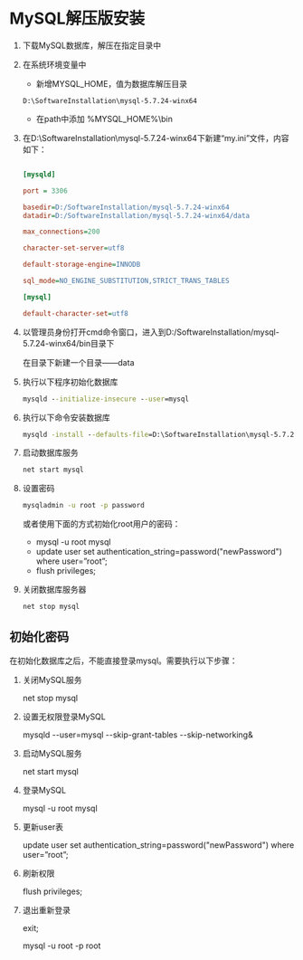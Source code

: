 # MySQL解压版安装

1. 下载MySQL数据库，解压在指定目录中

2. 在系统环境变量中

   + 新增MYSQL_HOME，值为数据库解压目录

   ```
   D:\SoftwareInstallation\mysql-5.7.24-winx64
   ```

   + 在path中添加 %MYSQL_HOME%\bin

3. 在D:\SoftwareInstallation\mysql-5.7.24-winx64下新建“my.ini”文件，内容如下：

   ```ini
   
   [mysqld]
   
   port = 3306
   
   basedir=D:/SoftwareInstallation/mysql-5.7.24-winx64
   datadir=D:/SoftwareInstallation/mysql-5.7.24-winx64/data 
   
   max_connections=200
   
   character-set-server=utf8
   
   default-storage-engine=INNODB
   
   sql_mode=NO_ENGINE_SUBSTITUTION,STRICT_TRANS_TABLES
   
   [mysql]
   
   default-character-set=utf8
   
   ```

4. 以管理员身份打开cmd命令窗口，进入到D:/SoftwareInstallation/mysql-5.7.24-winx64/bin目录下

   在目录下新建一个目录——data

5. 执行以下程序初始化数据库

   ```cmd
   mysqld --initialize-insecure --user=mysql
   ```

6. 执行以下命令安装数据库

   ```cmd
   mysqld -install --defaults-file=D:\SoftwareInstallation\mysql-5.7.24-winx64\my.ini
   ```

7. 启动数据库服务

   ```cmd
   net start mysql
   ```

8. 设置密码

   ```cmd
   mysqladmin -u root -p password
   ```

   或者使用下面的方式初始化root用户的密码：

   + mysql -u root mysql
   + update user set authentication_string=password("newPassword") where user=”root”;
   + flush privileges;

9. 关闭数据库服务器

   ```cmd
   net stop mysql
   ```

## 初始化密码

在初始化数据库之后，不能直接登录mysql。需要执行以下步骤：

1. 关闭MySQL服务

   net stop mysql

2. 设置无权限登录MySQL

   mysqld --user=mysql --skip-grant-tables --skip-networking&

3. 启动MySQL服务

   net start mysql

4. 登录MySQL

   mysql -u root mysql

5. 更新user表

   update user set authentication_string=password("newPassword") where user=”root”;	

6. 刷新权限

   flush privileges;

7. 退出重新登录

   exit;

   mysql -u root -p root
